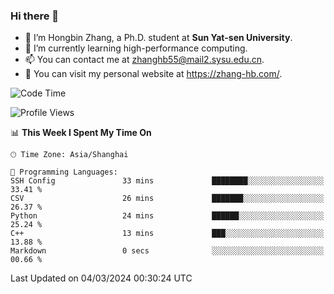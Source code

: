 ### Hi there 👋

- 🔭 I’m Hongbin Zhang, a Ph.D. student at **Sun Yat-sen University**.
- 🌱 I’m currently learning high-performance computing.
- 📫 You can contact me at zhanghb55@mail2.sysu.edu.cn.
- 👀 You can visit my personal website at https://zhang-hb.com/.

<!--START_SECTION:waka-->
![Code Time](http://img.shields.io/badge/Code%20Time-305%20hrs%2044%20mins-blue)

![Profile Views](http://img.shields.io/badge/Profile%20Views-0-blue)

📊 **This Week I Spent My Time On** 

```text
🕑︎ Time Zone: Asia/Shanghai

💬 Programming Languages: 
SSH Config               33 mins             ████████░░░░░░░░░░░░░░░░░   33.41 % 
CSV                      26 mins             ███████░░░░░░░░░░░░░░░░░░   26.37 % 
Python                   24 mins             ██████░░░░░░░░░░░░░░░░░░░   25.24 % 
C++                      13 mins             ███░░░░░░░░░░░░░░░░░░░░░░   13.88 % 
Markdown                 0 secs              ░░░░░░░░░░░░░░░░░░░░░░░░░   00.66 % 
```


 Last Updated on 04/03/2024 00:30:24 UTC
<!--END_SECTION:waka-->
